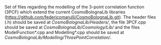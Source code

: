 Set of files regarding the modelling of the 3-point correlation function (3PCF)
which extend the current CosmoBolognaLib libraries (https://github.com/federicomarulli/CosmoBolognaLib.git).
The header files (.h) should be saved at *CosmoBolognaLib/Headers/*, the file 3PCF.cpp
should be saved at *CosmoBolognaLib/Cosmology/Lib/* and the files ModelFunction*.cpp and
Modelling*.cpp should be saved at *CosmoBolognaLib/Modelling/ThreePointCorrelation/*.
